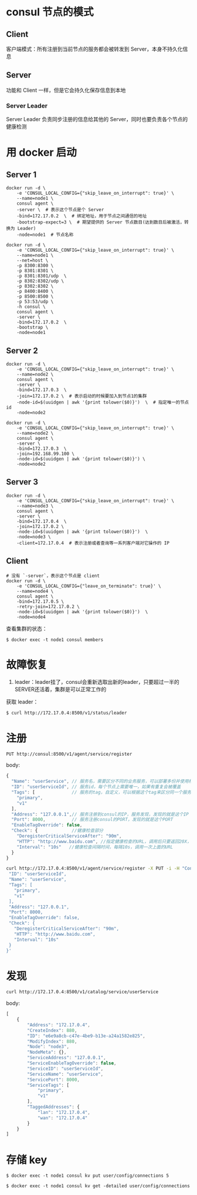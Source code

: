 # consul 节点的模式

## Client

客户端模式：所有注册到当前节点的服务都会被转发到 Server，本身不持久化信息

## Server

功能和 Client 一样，但是它会持久化保存信息到本地

### Server Leader

Server Leader 负责同步注册的信息给其他的 Server，同时也要负责各个节点的健康检测

# 用 docker 启动

## Server 1

```
docker run -d \
    -e 'CONSUL_LOCAL_CONFIG={"skip_leave_on_interrupt": true}' \
    --name=node1 \
    consul agent \
    -server \  # 表示这个节点是个 Server
    -bind=172.17.0.2  \  # 绑定地址，用于节点之间通信的地址
    -bootstrap-expect=3 \  # 期望提供的 Server 节点数目(达到数目后被激活，转换为 Leader)
    -node=node1  # 节点名称
```

```
docker run -d \
    -e 'CONSUL_LOCAL_CONFIG={"skip_leave_on_interrupt": true}' \
    --name=node1 \
    --net=host \
    -p 8300:8300 \
    -p 8301:8301 \
    -p 8301:8301/udp  \
    -p 8302:8302/udp \
    -p 8302:8302 \
    -p 8400:8400 \
    -p 8500:8500 \
    -p 53:53/udp \
    -h consul \
    consul agent \
    -server \
    -bind=172.17.0.2  \
    -bootstrap \
    -node=node1
```

## Server 2

```
docker run -d \
    -e 'CONSUL_LOCAL_CONFIG={"skip_leave_on_interrupt": true}' \
    --name=node2 \
    consul agent \
    -server \
    -bind=172.17.0.3  \
    -join=172.17.0.2 \  # 表示启动的时候要加入到节点1的集群
    -node-id=$(uuidgen | awk '{print tolower($0)}')  \  # 指定唯一的节点id
    -node=node2
```

```
docker run -d \
    -e 'CONSUL_LOCAL_CONFIG={"skip_leave_on_interrupt": true}' \
    --name=node2 \
    consul agent \
    -server \
    -bind=172.17.0.3  \
    -join=192.168.99.100 \
    -node-id=$(uuidgen | awk '{print tolower($0)}') \
    -node=node2
```

## Server 3

```
docker run -d \
    -e 'CONSUL_LOCAL_CONFIG={"skip_leave_on_interrupt": true}' \
    --name=node3 \
    consul agent \
    -server \
    -bind=172.17.0.4  \
    -join=172.17.0.2 \
    -node-id=$(uuidgen | awk '{print tolower($0)}')  \
    -node=node3 \
    -client=172.17.0.4  # 表示注册或者查询等一系列客户端对它操作的 IP
```

## Client

```
# 没有 `-server`，表示这个节点是 client
docker run -d \
    -e 'CONSUL_LOCAL_CONFIG={"leave_on_terminate": true}' \
    --name=node4 \
    consul agent \
    -bind=172.17.0.5 \
    -retry-join=172.17.0.2 \
    -node-id=$(uuidgen | awk '{print tolower($0)}')  \
    -node=node4
```

查看集群的状态：

    $ docker exec -t node1 consul members

# 故障恢复

1. leader：leader挂了，consul会重新选取出新的leader，只要超过一半的SERVER还活着，集群是可以正常工作的

获取 leader：

    $ curl http://172.17.0.4:8500/v1/status/leader

# 注册

    PUT http://consul:8500/v1/agent/service/register

body:

``` javascript
{
  "Name": "userService", // 服务名，需要区分不同的业务服务，可以部署多份并使用相同的 name 注册
  "ID": "userServiceId", // 服务id，每个节点上需要唯一，如果有重复会被覆盖
  "Tags": [              // 服务的tag，自定义，可以根据这个tag来区分同一个服务名的服务
    "primary",
    "v1"
  ],
  "Address": "127.0.0.1",// 服务注册到consul的IP，服务发现，发现的就是这个IP
  "Port": 8000,          // 服务注册consul的PORT，发现的就是这个PORT
  "EnableTagOverride": false,
  "Check": {             //健康检查部分
    "DeregisterCriticalServiceAfter": "90m",
    "HTTP": "http://www.baidu.com", //指定健康检查的URL，调用后只要返回20X，consul都认为是健康的
    "Interval": "10s"   //健康检查间隔时间，每隔10s，调用一次上面的URL
  }
}
```

``` sh
curl http://172.17.0.4:8500/v1/agent/service/register -X PUT -i -H "Content-Type:application/json" -d '{
 "ID": "userServiceId",
 "Name": "userService",
 "Tags": [
   "primary",
   "v1"
 ],
 "Address": "127.0.0.1",
 "Port": 8000,
 "EnableTagOverride": false,
 "Check": {
   "DeregisterCriticalServiceAfter": "90m",
   "HTTP": "http://www.baidu.com",
   "Interval": "10s"
 }
}'
```

# 发现

``` sh
curl http://172.17.0.4:8500/v1/catalog/service/userService
```

body:

``` javascript
[
    {
        "Address": "172.17.0.4",
        "CreateIndex": 880,
        "ID": "e6e9a8cb-c47e-4be9-b13e-a24a1582e825",
        "ModifyIndex": 880,
        "Node": "node3",
        "NodeMeta": {},
        "ServiceAddress": "127.0.0.1",
        "ServiceEnableTagOverride": false,
        "ServiceID": "userServiceId",
        "ServiceName": "userService",
        "ServicePort": 8000,
        "ServiceTags": [
            "primary",
            "v1"
        ],
        "TaggedAddresses": {
            "lan": "172.17.0.4",
            "wan": "172.17.0.4"
        }
    }
]
```

# 存储 key

    $ docker exec -t node1 consul kv put user/config/connections 5

    $ docker exec -t node1 consul kv get -detailed user/config/connections
